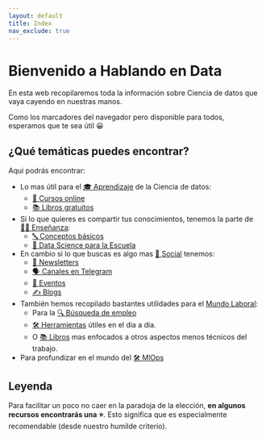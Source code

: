 ```yaml
---
layout: default
title: Index
nav_exclude: true
---
```


# Bienvenido a Hablando en Data

En esta web recopilaremos toda la información sobre Ciencia de datos que vaya cayendo en nuestras manos.

Como los marcadores del navegador pero disponible para todos, esperamos que te sea útil 😀

## ¿Qué temáticas puedes encontrar?

Aqui podrás encontrar:
- Lo mas útil para el [🎓 Aprendizaje](https://hablandoendata.github.io/WebRecopilatorio/Libros%20gratuitos.html) de la Ciencia de datos:
  - [📝 Cursos online](https://hablandoendata.github.io/WebRecopilatorio/Libros%20gratuitos.html#-cursos-online)
  - [📚 Libros gratuitos](https://hablandoendata.github.io/WebRecopilatorio/Libros%20gratuitos.html#-libros-gratuitos)
- Si lo que quieres es compartir tus conocimientos, tenemos la parte de [👩‍🏫 Enseñanza](https://hablandoendata.github.io/WebRecopilatorio/Ense%C3%B1anza.html):
  - [🔤 Conceptos básicos](https://hablandoendata.github.io/WebRecopilatorio/Ense%C3%B1anza.html#-conceptos-b%C3%A1sicos)
  - [🏫 Data Science para la Escuela](https://hablandoendata.github.io/WebRecopilatorio/Ense%C3%B1anza.html#-data-science-escuela)
- En cambio si lo que buscas es algo mas [👥 Social](https://hablandoendata.github.io/WebRecopilatorio/Social.html) tenemos:
  - [📰 Newsletters](https://hablandoendata.github.io/WebRecopilatorio/Social.html#-newsletters)
  - [🗣️ Canales en Telegram](https://hablandoendata.github.io/WebRecopilatorio/Social.html#%EF%B8%8F-canales-en-telegram)
  - [📅 Eventos](https://hablandoendata.github.io/WebRecopilatorio/Social.html#-eventos)
  - [✍️ Blogs](https://hablandoendata.github.io/WebRecopilatorio/Social.html#%EF%B8%8F-blogs)
- También hemos recopilado bastantes utilidades para el [ Mundo Laboral](https://hablandoendata.github.io/WebRecopilatorio/Mundo%20laboral.html):
  - Para la [🔍 Búsqueda de empleo](https://hablandoendata.github.io/WebRecopilatorio/Mundo%20laboral.html#-b%C3%BAsqueda-de-empleo)
  - [🛠️ Herramientas](https://hablandoendata.github.io/WebRecopilatorio/Mundo%20laboral.html#%EF%B8%8F-herramientas) útiles en el dia a dia.
  - O [📚 Libros](https://hablandoendata.github.io/WebRecopilatorio/Mundo%20laboral.html#-libros) mas enfocados a otros aspectos menos técnicos del trabajo.
- Para profundizar en el mundo del [🛠️ MlOps](https://hablandoendata.github.io/WebRecopilatorio/MLOps.html)

## Leyenda

Para facilitar un poco no caer en la paradoja de la elección, **en algunos recursos encontrarás una ⭐**. Esto significa que es especialmente recomendable (desde nuestro humilde criterio).
